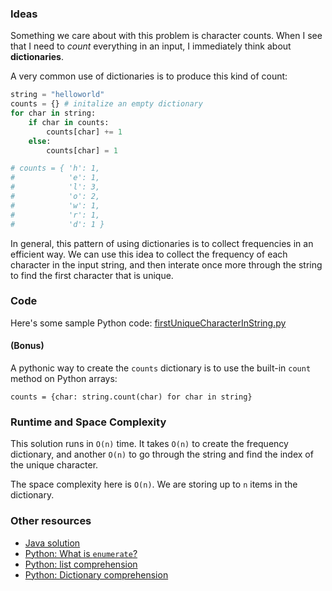 
### Ideas

Something we care about with this problem is character counts. When I
see that I need to _count_ everything in an input, I immediately think
about **dictionaries**. 

A very common use of dictionaries is to produce this kind of count:

```python
string = "helloworld"
counts = {} # initalize an empty dictionary
for char in string:
    if char in counts:
        counts[char] += 1
    else:
        counts[char] = 1

# counts = { 'h': 1,
#            'e': 1,
#            'l': 3,
#            'o': 2,
#            'w': 1,
#            'r': 1,
#            'd': 1 }
```

In general, this pattern of using dictionaries is to collect frequencies
in an efficient way. We can use this idea to collect the frequency of
each character in the input string, and then interate once more through
the string to find the first character that is unique.

### Code

Here's some sample Python code: [firstUniqueCharacterInString.py](./firstUniqueCharacterInString.py)

#### (Bonus)

A pythonic way to create the `counts` dictionary is to use the built-in
`count` method on Python arrays:

`counts = {char: string.count(char) for char in string}`

### Runtime and Space Complexity

This solution runs in `O(n)` time. It takes `O(n)` to create the frequency
dictionary, and another `O(n)` to go through the string and find the 
index of the unique character.

The space complexity here is `O(n)`. We are storing up to `n` items in the
dictionary.

### Other resources

* [Java solution](https://discuss.leetcode.com/topic/55148/java-7-lines-solution-29ms)
* [Python: What is `enumerate`?](https://docs.python.org/2/library/functions.html#enumerate)
* [Python: list comprehension](http://www.pythonforbeginners.com/basics/list-comprehensions-in-python)
* [Python: Dictionary comprehension](http://stackoverflow.com/questions/1747817/create-a-dictionary-with-list-comprehension-in-python)
